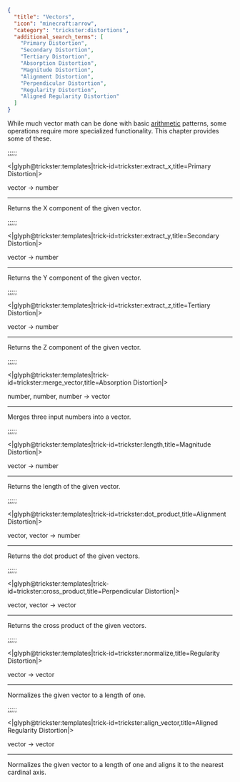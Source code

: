 ```json
{
  "title": "Vectors",
  "icon": "minecraft:arrow",
  "category": "trickster:distortions",
  "additional_search_terms": [
    "Primary Distortion",
    "Secondary Distortion",
    "Tertiary Distortion",
    "Absorption Distortion",
    "Magnitude Distortion",
    "Alignment Distortion",
    "Perpendicular Distortion",
    "Regularity Distortion",
    "Aligned Regularity Distortion"
  ]
}
```

While much vector math can be done with basic [arithmetic](^trickster:distortions/arithmetic) patterns, 
some operations require more specialized functionality.
This chapter provides some of these.

;;;;;

<|glyph@trickster:templates|trick-id=trickster:extract_x,title=Primary Distortion|>

vector -> number

---

Returns the X component of the given vector.

;;;;;

<|glyph@trickster:templates|trick-id=trickster:extract_y,title=Secondary Distortion|>

vector -> number

---

Returns the Y component of the given vector.

;;;;;

<|glyph@trickster:templates|trick-id=trickster:extract_z,title=Tertiary Distortion|>

vector -> number

---

Returns the Z component of the given vector.

;;;;;

<|glyph@trickster:templates|trick-id=trickster:merge_vector,title=Absorption Distortion|>

number, number, number -> vector

---

Merges three input numbers into a vector.

;;;;;

<|glyph@trickster:templates|trick-id=trickster:length,title=Magnitude Distortion|>

vector -> number

---

Returns the length of the given vector.

;;;;;

<|glyph@trickster:templates|trick-id=trickster:dot_product,title=Alignment Distortion|>

vector, vector -> number

---

Returns the dot product of the given vectors.

;;;;;

<|glyph@trickster:templates|trick-id=trickster:cross_product,title=Perpendicular Distortion|>

vector, vector -> vector

---

Returns the cross product of the given vectors.

;;;;;

<|glyph@trickster:templates|trick-id=trickster:normalize,title=Regularity Distortion|>

vector -> vector

---

Normalizes the given vector to a length of one.

;;;;;

<|glyph@trickster:templates|trick-id=trickster:align_vector,title=Aligned Regularity Distortion|>

vector -> vector

---

Normalizes the given vector to a length of one and aligns it to the nearest cardinal axis.
